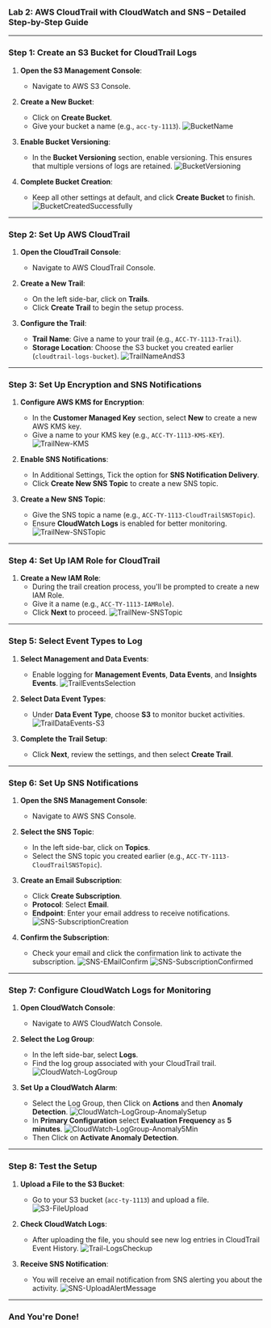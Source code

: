 ### **Lab 2: AWS CloudTrail with CloudWatch and SNS – Detailed Step-by-Step Guide**

---

### **Step 1: Create an S3 Bucket for CloudTrail Logs**

1. **Open the S3 Management Console**:
   - Navigate to AWS S3 Console.

2. **Create a New Bucket**:
   - Click on **Create Bucket**.
   - Give your bucket a name (e.g., `acc-ty-1113`).
   ![BucketName](/docs/Lab%202%20CloudTrail/img/BucketName.png)
   
3. **Enable Bucket Versioning**:
   - In the **Bucket Versioning** section, enable versioning. This ensures that multiple versions of logs are retained.
   ![BucketVersioning](/docs/Lab%202%20CloudTrail/img/BucketVersioning.png)
   
4. **Complete Bucket Creation**:
   - Keep all other settings at default, and click **Create Bucket** to finish.
   ![BucketCreatedSuccessfully](/docs/Lab%202%20CloudTrail/img/BucketCreatedSuccessfully.png)

---

### **Step 2: Set Up AWS CloudTrail**

1. **Open the CloudTrail Console**:
   - Navigate to AWS CloudTrail Console.

2. **Create a New Trail**:
   - On the left side-bar, click on **Trails**.
   - Click **Create Trail** to begin the setup process.

3. **Configure the Trail**:
   - **Trail Name**: Give a name to your trail (e.g., `ACC-TY-1113-Trail`).
   - **Storage Location**: Choose the S3 bucket you created earlier (`cloudtrail-logs-bucket`).
   ![TrailNameAndS3](/docs/Lab%202%20CloudTrail/img/TrailNameAndS3.png)

---

### **Step 3: Set Up Encryption and SNS Notifications**

1. **Configure AWS KMS for Encryption**:
   - In the **Customer Managed Key** section, select **New** to create a new AWS KMS key.
   - Give a name to your KMS key (e.g., `ACC-TY-1113-KMS-KEY`).
   ![TrailNew-KMS](/docs/Lab%202%20CloudTrail/img/TrailNew-KMS.png)

2. **Enable SNS Notifications**:
   - In Additional Settings, Tick the option for **SNS Notification Delivery**.
   - Click **Create New SNS Topic** to create a new SNS topic.

3. **Create a New SNS Topic**:
   - Give the SNS topic a name (e.g., `ACC-TY-1113-CloudTrailSNSTopic`).
   - Ensure **CloudWatch Logs** is enabled for better monitoring.
   ![TrailNew-SNSTopic](/docs/Lab%202%20CloudTrail/img/TrailNew-SNSTopic.png)

---

### **Step 4: Set Up IAM Role for CloudTrail**

1. **Create a New IAM Role**:
   - During the trail creation process, you'll be prompted to create a new IAM Role.
   - Give it a name (e.g., `ACC-TY-1113-IAMRole`).
   - Click **Next** to proceed.
   ![TrailNew-SNSTopic](/docs/Lab%202%20CloudTrail/img/TrailNew-CloudWatch.png)

---

### **Step 5: Select Event Types to Log**

1. **Select Management and Data Events**:
   - Enable logging for **Management Events**, **Data Events**, and **Insights Events**.
   ![TrailEventsSelection](/docs/Lab%202%20CloudTrail/img/TrailEventsSelection.png)
   
2. **Select Data Event Types**:
   - Under **Data Event Type**, choose **S3** to monitor bucket activities.
   ![TrailDataEvents-S3](/docs/Lab%202%20CloudTrail/img/TrailDataEvents-S3.png)

3. **Complete the Trail Setup**:
   - Click **Next**, review the settings, and then select **Create Trail**.

---

### **Step 6: Set Up SNS Notifications**

1. **Open the SNS Management Console**:
   - Navigate to AWS SNS Console.

2. **Select the SNS Topic**:
   - In the left side-bar, click on **Topics**.
   - Select the SNS topic you created earlier (e.g., `ACC-TY-1113-CloudTrailSNSTopic`).

3. **Create an Email Subscription**:
   - Click **Create Subscription**.
   - **Protocol**: Select **Email**.
   - **Endpoint**: Enter your email address to receive notifications.
   ![SNS-SubscriptionCreation](/docs/Lab%202%20CloudTrail/img/SNS-SubscriptionCreation.png)

4. **Confirm the Subscription**:
   - Check your email and click the confirmation link to activate the subscription.
   ![SNS-EMailConfirm](/docs/Lab%202%20CloudTrail/img/SNS-EMailConfirm.png)
   ![SNS-SubscriptionConfirmed](/docs/Lab%202%20CloudTrail/img/SNS-SubscriptionConfirmed.png)

---

### **Step 7: Configure CloudWatch Logs for Monitoring**

1. **Open CloudWatch Console**:
   - Navigate to AWS CloudWatch Console.

2. **Select the Log Group**:
   - In the left side-bar, select **Logs**.
   - Find the log group associated with your CloudTrail trail.
   ![CloudWatch-LogGroup](/docs/Lab%202%20CloudTrail/img/CloudWatch-LogGroup.png)

3. **Set Up a CloudWatch Alarm**:
   - Select the Log Group, then Click on **Actions** and then **Anomaly Detection**.
   ![CloudWatch-LogGroup-AnomalySetup](/docs/Lab%202%20CloudTrail/img/CloudWatch-LogGroup-AnomalySetup.png)
   - In **Primary Configuration** select **Evaluation Frequency** as **5 minutes**.
   ![CloudWatch-LogGroup-Anomaly5Min](/docs/Lab%202%20CloudTrail/img/CloudWatch-LogGroup-Anomaly5Min.png)
   - Then Click on **Activate Anomaly Detection**.

---

### **Step 8: Test the Setup**

1. **Upload a File to the S3 Bucket**:
   - Go to your S3 bucket (`acc-ty-1113`) and upload a file.
   ![S3-FileUpload](/docs/Lab%202%20CloudTrail/img/S3-FileUpload.png)

2. **Check CloudWatch Logs**:
   - After uploading the file, you should see new log entries in CloudTrail Event History.
   ![Trail-LogsCheckup](/docs/Lab%202%20CloudTrail/img/Trail-LogsCheckup.png)

3. **Receive SNS Notification**:
   - You will receive an email notification from SNS alerting you about the activity.
   ![SNS-UploadAlertMessage](/docs/Lab%202%20CloudTrail/img/SNS-UploadAlertMessage.png)

---

### **And You're Done!**